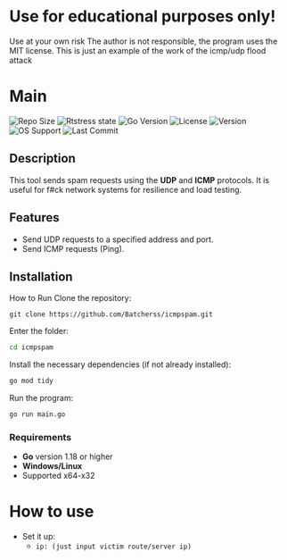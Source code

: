 # Use for educational purposes only!
Use at your own risk
The author is not responsible, the program uses the MIT license.
This is just an example of the work of the icmp/udp flood attack

# Main

![Repo Size](https://img.shields.io/github/repo-size/Batcherss/icmpspam?color=green)
![Rtstress state](https://img.shields.io/badge/Status-WIP-yellow)
![Go Version](https://img.shields.io/badge/Go-%3E%3D%201.18-blue)
![License](https://img.shields.io/badge/License-MIT-green)
![Version](https://img.shields.io/badge/Version-1.0.3-blue)
![OS Support](https://img.shields.io/badge/OS-Linux%20%7C%20Windows-blue)
![Last Commit](https://img.shields.io/github/last-commit/Batcherss/icmpspam)

## Description

This tool sends spam requests using the **UDP** and **ICMP** protocols. It is useful for f#ck network systems for resilience and load testing.

## Features

- Send UDP requests to a specified address and port.
- Send ICMP requests (Ping).

## Installation

How to Run
Clone the repository:

```git
git clone https://github.com/Batcherss/icmpspam.git
```

Enter the folder:
```cmd
cd icmpspam
```

Install the necessary dependencies (if not already installed):
```cmd
go mod tidy
```

Run the program:
```cmd
go run main.go
```

### Requirements

- **Go** version 1.18 or higher
- **Windows/Linux**
- Supported x64-x32

# How to use
- Set it up:
  - `ip: (just input victim route/server ip)`

